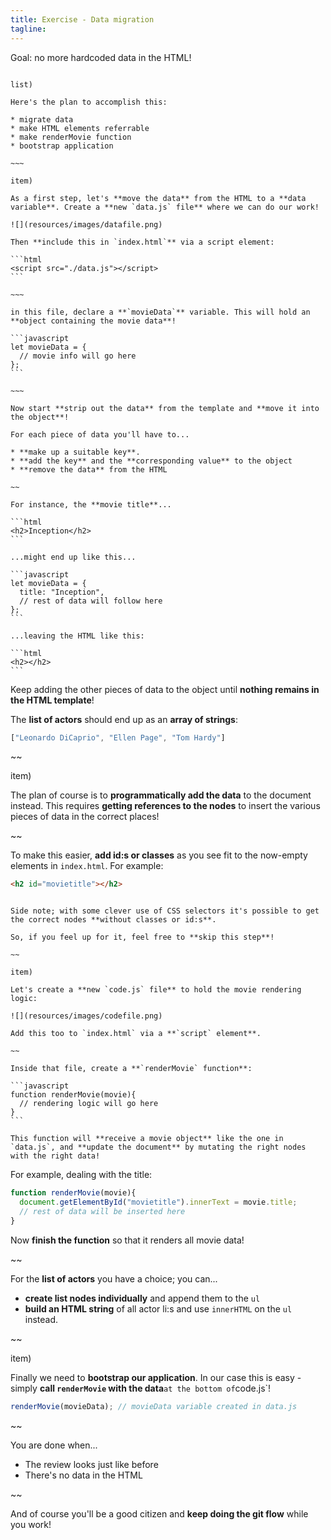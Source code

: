 ```yaml
---
title: Exercise - Data migration
tagline:
---
```


<div class="goal"></div>

Goal: no more hardcoded data in the HTML!

~~~~

list)

Here's the plan to accomplish this:

* migrate data
* make HTML elements referrable
* make renderMovie function
* bootstrap application

~~~

item)

As a first step, let's **move the data** from the HTML to a **data variable**. Create a **new `data.js` file** where we can do our work!

![](resources/images/datafile.png)

Then **include this in `index.html`** via a script element:

```html
<script src="./data.js"></script>
```

~~~

in this file, declare a **`movieData`** variable. This will hold an **object containing the movie data**!

```javascript
let movieData = {
  // movie info will go here
};
```

~~~

Now start **strip out the data** from the template and **move it into the object**!

For each piece of data you'll have to...

* **make up a suitable key**.
* **add the key** and the **corresponding value** to the object
* **remove the data** from the HTML

~~

For instance, the **movie title**...

```html
<h2>Inception</h2>
```

...might end up like this...

```javascript
let movieData = {
  title: "Inception",
  // rest of data will follow here
};
```

...leaving the HTML like this:

```html
<h2></h2>
```

~~~~

Keep adding the other pieces of data to the object until **nothing remains in the HTML template**!

The **list of actors** should end up as an **array of strings**:

```javascript
["Leonardo DiCaprio", "Ellen Page", "Tom Hardy"]
```

~~ 

item)

The plan of course is to **programmatically add the data** to the document instead. This requires **getting references to the nodes** to insert the various pieces of data in the correct places!

~~

To make this easier, **add id:s or classes** as you see fit to the now-empty elements in `index.html`. For example:

```html
<h2 id="movietitle"></h2>
```

~~~

Side note; with some clever use of CSS selectors it's possible to get the correct nodes **without classes or id:s**.

So, if you feel up for it, feel free to **skip this step**!

~~

item)

Let's create a **new `code.js` file** to hold the movie rendering logic:

![](resources/images/codefile.png)

Add this too to `index.html` via a **`script` element**.

~~

Inside that file, create a **`renderMovie` function**:

```javascript
function renderMovie(movie){
  // rendering logic will go here
}
```

This function will **receive a movie object** like the one in `data.js`, and **update the document** by mutating the right nodes with the right data!

~~~

For example, dealing with the title:

```javascript
function renderMovie(movie){
  document.getElementById("movietitle").innerText = movie.title;
  // rest of data will be inserted here
}
```

Now **finish the function** so that it renders all movie data!

~~

For the **list of actors** you have a choice; you can...

* **create list nodes individually** and append them to the `ul`
* **build an HTML string** of all actor li:s and use `innerHTML` on the `ul` instead.

~~ 

item)

Finally we need to **bootstrap our application**. In our case this is easy - simply **call `renderMovie` with the data**` at the bottom of `code.js`!

```javascript
renderMovie(movieData); // movieData variable created in data.js
```

~~

<div class="checklist"></div>

You are done when...

* The review looks just like before
* There's no data in the HTML

~~

And of course you'll be a good citizen and **keep doing the git flow** while you work! 

